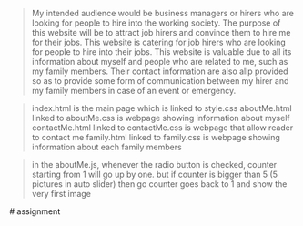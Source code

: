 >My intended audience would be business managers or hirers who are looking for people to hire into the working society. The purpose of this website will be to attract job hirers and convince them to hire me for their jobs. This website is catering for job hirers who are looking for people to hire into their jobs. This website is valuable due to all its information about myself and people who are related to me, such as my family members. Their contact information are also allp provided so as to provide some form of communication between my hirer and my family members in case of an event or emergency.


>index.html is the main page which is linked to style.css
>aboutMe.html linked to aboutMe.css is webpage showing information about myself
>contactMe.html linked to contactMe.css is webpage that allow reader to contact me
>family.html linked to family.css is webpage showing information about each family members

>in the aboutMe.js, whenever the radio button is checked, counter starting from 1 will go up by one. but if counter is bigger than 5 (5 pictures in auto slider) then go counter goes back to 1 and show the very first image

#   a s s i g n m e n t  
 